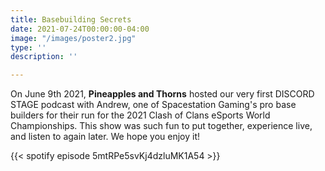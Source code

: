 ```yaml
---
title: Basebuilding Secrets
date: 2021-07-24T00:00:00-04:00
image: "/images/poster2.jpg"
type: ''
description: ''

---
```

On June 9th 2021, **Pineapples and Thorns** hosted our very first DISCORD STAGE podcast with Andrew, one of Spacestation Gaming's pro base builders for their run for the 2021 Clash of Clans eSports World Championships. This show was such fun to put together, experience live, and listen to again later. We hope you enjoy it!

{{< spotify episode 5mtRPe5svKj4dzluMK1A54 >}}